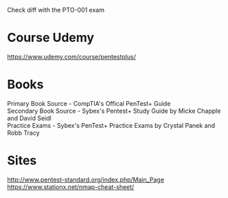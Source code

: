 
Check diff with the PTO-001 exam

# Course Udemy

https://www.udemy.com/course/pentestplus/  

# Books

Primary Book Source - CompTIA's Offical PenTest+ Guide    
Secondary Book Source - Sybex's Pentest+ Study Guide by Micke Chapple and David Seidl  
Practice Exams - Sybex's PenTest+ Practice Exams by Crystal Panek and Robb Tracy  

# Sites

http://www.pentest-standard.org/index.php/Main_Page  
https://www.stationx.net/nmap-cheat-sheet/  